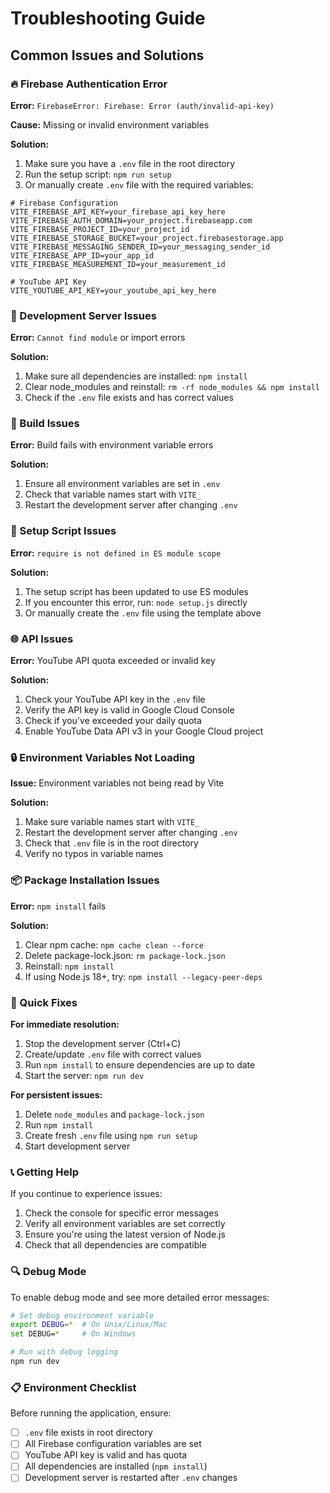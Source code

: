 # Troubleshooting Guide

## Common Issues and Solutions

### 🔥 Firebase Authentication Error

**Error:** `FirebaseError: Firebase: Error (auth/invalid-api-key)`

**Cause:** Missing or invalid environment variables

**Solution:**
1. Make sure you have a `.env` file in the root directory
2. Run the setup script: `npm run setup`
3. Or manually create `.env` file with the required variables:

```env
# Firebase Configuration
VITE_FIREBASE_API_KEY=your_firebase_api_key_here
VITE_FIREBASE_AUTH_DOMAIN=your_project.firebaseapp.com
VITE_FIREBASE_PROJECT_ID=your_project_id
VITE_FIREBASE_STORAGE_BUCKET=your_project.firebasestorage.app
VITE_FIREBASE_MESSAGING_SENDER_ID=your_messaging_sender_id
VITE_FIREBASE_APP_ID=your_app_id
VITE_FIREBASE_MEASUREMENT_ID=your_measurement_id

# YouTube API Key
VITE_YOUTUBE_API_KEY=your_youtube_api_key_here
```

### 🚀 Development Server Issues

**Error:** `Cannot find module` or import errors

**Solution:**
1. Make sure all dependencies are installed: `npm install`
2. Clear node_modules and reinstall: `rm -rf node_modules && npm install`
3. Check if the `.env` file exists and has correct values

### 📱 Build Issues

**Error:** Build fails with environment variable errors

**Solution:**
1. Ensure all environment variables are set in `.env`
2. Check that variable names start with `VITE_`
3. Restart the development server after changing `.env`

### 🔧 Setup Script Issues

**Error:** `require is not defined in ES module scope`

**Solution:**
1. The setup script has been updated to use ES modules
2. If you encounter this error, run: `node setup.js` directly
3. Or manually create the `.env` file using the template above

### 🌐 API Issues

**Error:** YouTube API quota exceeded or invalid key

**Solution:**
1. Check your YouTube API key in the `.env` file
2. Verify the API key is valid in Google Cloud Console
3. Check if you've exceeded your daily quota
4. Enable YouTube Data API v3 in your Google Cloud project

### 🔒 Environment Variables Not Loading

**Issue:** Environment variables not being read by Vite

**Solution:**
1. Make sure variable names start with `VITE_`
2. Restart the development server after changing `.env`
3. Check that `.env` file is in the root directory
4. Verify no typos in variable names

### 📦 Package Installation Issues

**Error:** `npm install` fails

**Solution:**
1. Clear npm cache: `npm cache clean --force`
2. Delete package-lock.json: `rm package-lock.json`
3. Reinstall: `npm install`
4. If using Node.js 18+, try: `npm install --legacy-peer-deps`

### 🎯 Quick Fixes

**For immediate resolution:**
1. Stop the development server (Ctrl+C)
2. Create/update `.env` file with correct values
3. Run `npm install` to ensure dependencies are up to date
4. Start the server: `npm run dev`

**For persistent issues:**
1. Delete `node_modules` and `package-lock.json`
2. Run `npm install`
3. Create fresh `.env` file using `npm run setup`
4. Start development server

### 📞 Getting Help

If you continue to experience issues:

1. Check the console for specific error messages
2. Verify all environment variables are set correctly
3. Ensure you're using the latest version of Node.js
4. Check that all dependencies are compatible

### 🔍 Debug Mode

To enable debug mode and see more detailed error messages:

```bash
# Set debug environment variable
export DEBUG=*  # On Unix/Linux/Mac
set DEBUG=*     # On Windows

# Run with debug logging
npm run dev
```

### 📋 Environment Checklist

Before running the application, ensure:

- [ ] `.env` file exists in root directory
- [ ] All Firebase configuration variables are set
- [ ] YouTube API key is valid and has quota
- [ ] All dependencies are installed (`npm install`)
- [ ] Development server is restarted after `.env` changes 